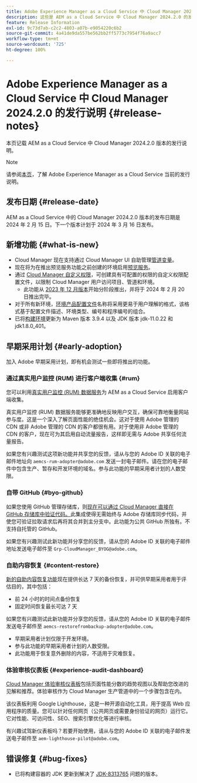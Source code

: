 ```yaml
---
title: Adobe Experience Manager as a Cloud Service 中 Cloud Manager 2024.2.0 的发行说明
description: 这些是 AEM as a Cloud Service 中 Cloud Manager 2024.2.0 的发行说明。
feature: Release Information
exl-id: 9c73d7ab-c2c2-4803-a07b-e9054220c6b2
source-git-commit: 4a41de9da557be562bb2ff5773c7954f76a9acc7
workflow-type: tm+mt
source-wordcount: '725'
ht-degree: 100%

---
```



# Adobe Experience Manager as a Cloud Service 中 Cloud Manager 2024.2.0 的发行说明 {#release-notes}

本页记载 AEM as a Cloud Service 中 Cloud Manager 2024.2.0 版本的发行说明。

>[!NOTE]
>
>请参阅[本页](/help/release-notes/release-notes-cloud/release-notes-current.md)，了解 Adobe Experience Manager as a Cloud Service 当前的发行说明。

## 发布日期 {#release-date}

AEM as a Cloud Service 中的 Cloud Manager 2024.2.0 版本的发布日期是 2024 年 2 月 15 日。下一个版本计划于 2024 年 3 月 16 日发布。

## 新增功能 {#what-is-new}

* Cloud Manager 现在支持通过 Cloud Manager UI 自助管理[管道变量](/help/implementing/cloud-manager/configuring-pipelines/pipeline-variables.md)。
* 现在将为在推出预览服务功能之前创建的环境启用[预览服务](/help/implementing/cloud-manager/manage-environments.md#access-preview-sevice)。
* 通过 [Cloud Manager 自定义权限](/help/implementing/cloud-manager/custom-permissions.md)，可创建具有可配置的权限的自定义权限配置文件，以限制 Cloud Manager 用户访问项目、管道和环境。
   * 此功能从 [2023 年 12 月版本](/help/implementing/cloud-manager/release-notes/2023/2023-12-0.md)开始分阶段推出，并将于 2024 年 2 月 20 日推出完毕。
* 对于所有新环境，[环境产品配置文件](/help/onboarding/aem-cs-team-product-profiles.md)名称将采用更易于用户理解的格式，该格式基于配置文件描述、环境类型、编号和程序编号的组合。
* 已将[构建环境](/help/implementing/cloud-manager/getting-access-to-aem-in-cloud/build-environment-details.md)更新为 Maven 版本 3.9.4 以及 JDK 版本 jdk-11.0.22 和 jdk1.8.0_401。

## 早期采用计划 {#early-adoption}

加入 Adobe 早期采用计划，即有机会测试一些即将推出的功能。

### 通过真实用户监控 (RUM) 进行客户端收集 {#rum}

您可以利用[真实用户监控 (RUM) 数据服务](/help/implementing/cloud-manager/content-requests.md#cliendside-collection)为 AEM as a Cloud Service 启用客户端收集。

真实用户监控 (RUM) 数据服务能够更准确地反映用户交互，确保可靠地衡量网站参与度。这是一个深入了解页面性能的绝佳机会。这对于使用 Adobe 管理的 CDN 或非 Adobe 管理的 CDN 的客户都很有用。对于使用非 Adobe 管理的 CDN 的客户，现在可为其启用自动流量报告，这样即无需与 Adobe 共享任何流量报告。

如果您有兴趣测试这项新功能并共享您的反馈，请从与您的 Adobe ID 关联的电子邮件地址向 `aemcs-rum-adopter@adobe.com` 发送一封电子邮件。请在您的电子邮件中包含生产、暂存和开发环境的域名。参与此功能的早期采用者计划的人数受限。

### 自带 GitHub {#byo-github}

如果您使用 GitHub 管理存储库，则[现在可以通过 Cloud Manager 直接在 GitHub 存储库中验证代码。](/help/implementing/cloud-manager/managing-code/byo-github.md)此集成使得无需始终与 Adobe 存储库同步代码，并使您可验证拉取请求后再将其合并到主分支中。此功能为公共 GitHub 所独有。不支持自托管的 GitHub。

如果您有兴趣测试此新功能并分享您的反馈，请从您的 Adobe ID 关联的电子邮件地址发送电子邮件至 `Grp-CloudManager_BYOG@adobe.com`。

### 自助内容恢复 {#content-restore}

[新的自助内容恢复功能](/help/operations/restore.md)现在提供长达 7 天的备份恢复，并可供早期采用者用于评估目的，其中包括：

* 前 24 小时的时间点备份恢复
* 固定时间恢复最长可达 7 天

如果您有兴趣测试此新功能并分享您的反馈，请从您的 Adobe ID 关联的电子邮件发送电子邮件至 `aemcs-restorefrombackup-adopter@adobe.com`。

* 早期采用者计划仅限于开发环境。
* 参与此功能的早期采用者计划的人数受限。
* 此功能用于恢复意外删除的内容，不适用于灾难恢复。

### 体验审核仪表板 {#experience-audit-dashboard}

[Cloud Manager 体验审核仪表板](/help/implementing/cloud-manager/experience-audit-dashboard.md)包括页面性能分数的趋势视图以及帮助您改进的见解和推荐。体验审核作为 Cloud Manager 生产管道中的一个步骤包含在内。

该仪表板利用 Google Lighthouse，这是一种开源自动化工具，用于提高 Web 应用程序的质量。您可以针对任何网页（公共网页或需要身份验证的网页）运行它。它对性能、可访问性、SEO、搜索引擎优化等进行审核。

有兴趣试驾新仪表板吗？若要开始使用，请从与您的 Adobe ID 关联的电子邮件发送电子邮件至 `aem-lighthouse-pilot@adobe.com`。

## 错误修复 {#bug-fixes}

* 已将构建容器的 JDK 更新到解决了 [JDK-8313765](https://bugs.openjdk.org/browse/JDK-8313765) 问题的版本。
